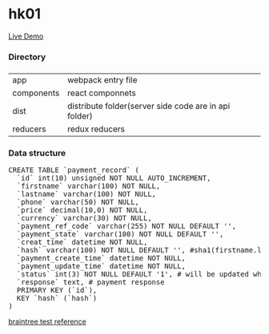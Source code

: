 # hk01
<a target="_blank" href="http://www.begflag.com">Live Demo</a>
<h3>Directory<h3>
<table>
<tr>
  <td>app</td>
  <td>webpack entry file</td>
</tr>
<tr>
  <td>components</td>
  <td>react componnets</td>
</tr>
<tr>
  <td>dist</td>
  <td>distribute folder(server side code are in api folder)</td>
</tr>
<tr>
  <td>reducers</td>
  <td>redux reducers</td>
</tr>
</table>
<h3>Data structure</h3>
<pre>
CREATE TABLE `payment_record` (
  `id` int(10) unsigned NOT NULL AUTO_INCREMENT,
  `firstname` varchar(100) NOT NULL,
  `lastname` varchar(100) NOT NULL,
  `phone` varchar(50) NOT NULL,
  `price` decimal(10,0) NOT NULL,
  `currency` varchar(30) NOT NULL,
  `payment_ref_code` varchar(255) NOT NULL DEFAULT '',
  `payment_state` varchar(100) NOT NULL DEFAULT '',
  `creat_time` datetime NOT NULL,
  `hash` varchar(100) NOT NULL DEFAULT '', #sha1(firstname.lastname.payment_ref_code) for query use
  `payment_create_time` datetime NOT NULL,
  `payment_update_time` datetime NOT NULL,
  `status` int(3) NOT NULL DEFAULT '1', # will be updated when ipn arrives
  `response` text, # payment response
  PRIMARY KEY (`id`),
  KEY `hash` (`hash`)
)</pre>
<a target="_blank" href="https://developers.braintreepayments.com/reference/general/testing/php">braintree test reference</a>
